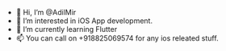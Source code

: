 - 👋 Hi, I’m @AdilMir
- 👀 I’m interested in iOS App development.
- 🌱 I’m currently learning Flutter 
- 📫 You can call on +918825069574 for any ios releated stuff.

<!---
AdilMir/AdilMir is a ✨ special ✨ repository because its `README.md` (this file) appears on your GitHub profile.
You can click the Preview link to take a look at your changes.
--->
